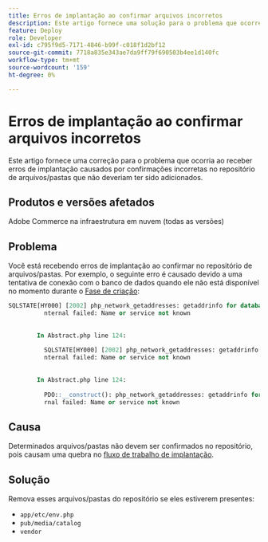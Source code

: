```yaml
---
title: Erros de implantação ao confirmar arquivos incorretos
description: Este artigo fornece uma solução para o problema que ocorre quando você recebe erros de implantação causados por confirmações incorretas no repositório de arquivos/pastas que não deveriam ter sido adicionados.
feature: Deploy
role: Developer
exl-id: c795f9d5-7171-4846-b99f-c018f1d2bf12
source-git-commit: 7718a835e343ae7da9ff79f690503b4ee1d140fc
workflow-type: tm+mt
source-wordcount: '159'
ht-degree: 0%

---
```


# Erros de implantação ao confirmar arquivos incorretos

Este artigo fornece uma correção para o problema que ocorria ao receber erros de implantação causados por confirmações incorretas no repositório de arquivos/pastas que não deveriam ter sido adicionados.

## Produtos e versões afetados

Adobe Commerce na infraestrutura em nuvem (todas as versões)

## Problema

Você está recebendo erros de implantação ao confirmar no repositório de arquivos/pastas. Por exemplo, o seguinte erro é causado devido a uma tentativa de conexão com o banco de dados quando ele não está disponível no momento durante o [Fase de criação](https://experienceleague.adobe.com/docs/commerce-cloud-service/user-guide/develop/deploy/process.html#build-phase):

```SQL
SQLSTATE[HY000] [2002] php_network_getaddresses: getaddrinfo for database.i  
          nternal failed: Name or service not known                                    
                                                                                       
        
        In Abstract.php line 124:
                                                                                       
          SQLSTATE[HY000] [2002] php_network_getaddresses: getaddrinfo for database.i  
          nternal failed: Name or service not known                                    
                                                                                       
        
        In Abstract.php line 124:
                                                                                       
          PDO::__construct(): php_network_getaddresses: getaddrinfo for database.inte  
          rnal failed: Name or service not known       
```

## Causa

Determinados arquivos/pastas não devem ser confirmados no repositório, pois causam uma quebra no [fluxo de trabalho de implantação](https://experienceleague.adobe.com/docs/commerce-cloud-service/user-guide/develop/deploy/process.html).

## Solução

Remova esses arquivos/pastas do repositório se eles estiverem presentes:

* `app/etc/env.php`
* `pub/media/catalog`
* `vendor`
